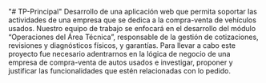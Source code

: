 "# TP-Principal" 
Desarrollo de una aplicación web que permita soportar las actividades de una empresa que se dedica a la compra-venta de vehículos usados. Nuestro equipo de trabajo se enfocará en el desarrollo del módulo “Operaciones del Área Técnica”, responsable de la gestión de cotizaciones, revisiones y diagnósticos físicos, y garantías. Para llevar a cabo este proyecto fue necesario adentrarnos en la lógica de negocio de una empresa de compra-venta de autos usados e investigar, proponer y justificar las funcionalidades que estén relacionadas con lo pedido.
